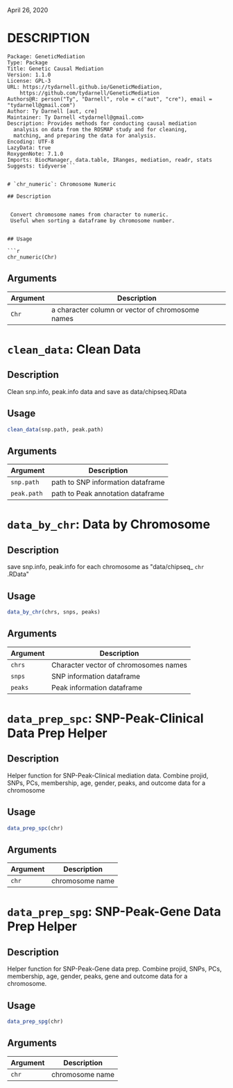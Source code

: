 

<!-- toc -->

April 26, 2020

# DESCRIPTION

```
Package: GeneticMediation
Type: Package
Title: Genetic Causal Mediation
Version: 1.1.0
License: GPL-3
URL: https://tydarnell.github.io/GeneticMediation,
    https://github.com/tydarnell/GeneticMediation
Authors@R: person("Ty", "Darnell", role = c("aut", "cre"), email = "tydarnell@gmail.com")
Author: Ty Darnell [aut, cre]
Maintainer: Ty Darnell <tydarnell@gmail.com>
Description: Provides methods for conducting causal mediation 
  analysis on data from the ROSMAP study and for cleaning, 
  matching, and preparing the data for analysis.
Encoding: UTF-8
LazyData: true
RoxygenNote: 7.1.0
Imports: BiocManager, data.table, IRanges, mediation, readr, stats
Suggests: tidyverse```


# `chr_numeric`: Chromosome Numeric

## Description


 Convert chromosome names from character to numeric.
 Useful when sorting a dataframe by chromosome number.


## Usage

```r
chr_numeric(Chr)
```


## Arguments

Argument      |Description
------------- |----------------
```Chr```     |     a character column or vector of chromosome names

# `clean_data`: Clean Data

## Description


 Clean snp.info, peak.info data and save as data/chipseq.RData


## Usage

```r
clean_data(snp.path, peak.path)
```


## Arguments

Argument      |Description
------------- |----------------
```snp.path```     |     path to SNP information dataframe
```peak.path```     |     path to Peak annotation dataframe

# `data_by_chr`: Data by Chromosome

## Description


 save snp.info, peak.info for each chromosome
 as "data/chipseq_ `chr` .RData"


## Usage

```r
data_by_chr(chrs, snps, peaks)
```


## Arguments

Argument      |Description
------------- |----------------
```chrs```     |     Character vector of chromosomes names
```snps```     |     SNP information dataframe
```peaks```     |     Peak information dataframe

# `data_prep_spc`: SNP-Peak-Clinical Data Prep Helper

## Description


 Helper function for SNP-Peak-Clinical mediation data.
 Combine projid, SNPs, PCs, membership, age, gender, peaks, and outcome data for a chromosome


## Usage

```r
data_prep_spc(chr)
```


## Arguments

Argument      |Description
------------- |----------------
```chr```     |     chromosome name

# `data_prep_spg`: SNP-Peak-Gene Data Prep Helper

## Description


 Helper function for SNP-Peak-Gene data prep.
 Combine projid, SNPs, PCs, membership, age, gender, peaks, gene and
 outcome data for a chromosome.


## Usage

```r
data_prep_spg(chr)
```


## Arguments

Argument      |Description
------------- |----------------
```chr```     |     chromosome name

